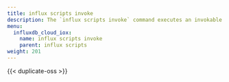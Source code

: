 ```yaml
---
title: influx scripts invoke
description: The `influx scripts invoke` command executes an invokable script in InfluxDB.
menu:
  influxdb_cloud_iox:
    name: influx scripts invoke
    parent: influx scripts
weight: 201
---
```


{{< duplicate-oss >}}
